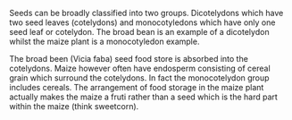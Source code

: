 Seeds can be broadly classified into two groups. Dicotelydons which have two seed leaves (cotelydons) and monocotyledons which have only one seed leaf or cotelydon. The broad bean is an example of a dicotelydon whilst the maize plant is a monocotyledon example.

The broad been (Vicia faba) seed food store is absorbed into the cotelydons. Maize however often have endosperm consisting of cereal grain which surround the cotelydons. In fact the monocotelydon group includes cereals. The arrangement of food storage in the maize plant actually makes the maize a fruti rather than a seed which is the hard part within the maize (think sweetcorn).
